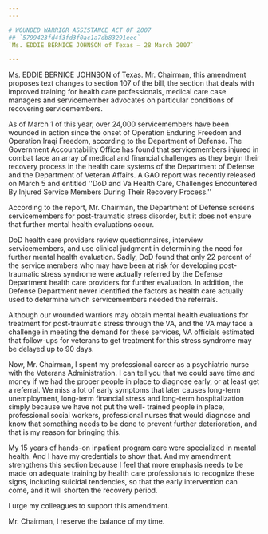 ```yaml
---
---

# WOUNDED WARRIOR ASSISTANCE ACT OF 2007
## `5799423fd4f3fd3f0ac1a7db83291eec`
`Ms. EDDIE BERNICE JOHNSON of Texas — 28 March 2007`

---
```



Ms. EDDIE BERNICE JOHNSON of Texas. Mr. Chairman, this amendment 
proposes text changes to section 107 of the bill, the section that 
deals with improved training for health care professionals, medical 
care case managers and servicemember advocates on particular conditions 
of recovering servicemembers.

As of March 1 of this year, over 24,000 servicemembers have been 
wounded in action since the onset of Operation Enduring Freedom and 
Operation Iraqi Freedom, according to the Department of Defense. The 
Government Accountability Office has found that servicemembers injured 
in combat face an array of medical and financial challenges as they 
begin their recovery process in the health care systems of the 
Department of Defense and the Department of Veteran Affairs. A GAO 
report was recently released on March 5 and entitled ''DoD and Va 
Health Care, Challenges Encountered By Injured Service Members During 
Their Recovery Process.''

According to the report, Mr. Chairman, the Department of Defense 
screens servicemembers for post-traumatic stress disorder, but it does 
not ensure that further mental health evaluations occur.

DoD health care providers review questionnaires, interview 
servicemembers, and use clinical judgment in determining the need for 
further mental health evaluation. Sadly, DoD found that only 22 percent 
of the service members who may have been at risk for developing post-
traumatic stress syndrome were actually referred by the Defense 
Department health care providers for further evaluation. In addition, 
the Defense Department never identified the factors as health care 
actually used to determine which servicemembers needed the referrals.

Although our wounded warriors may obtain mental health evaluations 
for treatment for post-traumatic stress through the VA, and the VA may 
face a challenge in meeting the demand for these services, VA officials 
estimated that follow-ups for veterans to get treatment for this stress 
syndrome may be delayed up to 90 days.

Now, Mr. Chairman, I spent my professional career as a psychiatric 
nurse with the Veterans Administration. I can tell you that we could 
save time and money if we had the proper people in place to diagnose 
early, or at least get a referral. We miss a lot of early symptoms that 
later causes long-term unemployment, long-term financial stress and 
long-term hospitalization simply because we have not put the well-
trained people in place, professional social workers, professional 
nurses that would diagnose and know that something needs to be done to 
prevent further deterioration, and that is my reason for bringing this.

My 15 years of hands-on inpatient program care were specialized in 
mental health. And I have my credentials to show that. And my amendment 
strengthens this section because I feel that more emphasis needs to be 
made on adequate training by health care professionals to recognize 
these signs, including suicidal tendencies, so that the early 
intervention can come, and it will shorten the recovery period.

I urge my colleagues to support this amendment.

Mr. Chairman, I reserve the balance of my time.